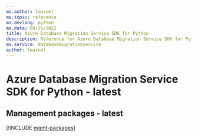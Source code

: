 ```yaml
---
ms.author: lmazuel
ms.topic: reference
ms.devlang: python
ms.data: 09/26/2022
title: Azure Database Migration Service SDK for Python
description: Reference for Azure Database Migration Service SDK for Python
ms.service: databasemigrationservice
author: lmazuel
---
```

# Azure Database Migration Service SDK for Python - latest

## Management packages - latest
[!INCLUDE [mgmt-packages](database-migration-service-mgmt-index.md)]